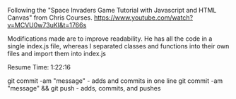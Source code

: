 Following the "Space Invaders Game Tutorial with Javascript and HTML Canvas" from Chris Courses.
https://www.youtube.com/watch?v=MCVU0w73uKI&t=1766s

Modifications made are to improve readability. 
He has all the code in a single index.js file, whereas I separated classes and functions into
their own files and import them into index.js

Resume Time: 1:22:16

git commit -am "message" - adds and commits in one line
git commit -am "message" && git push - adds, commits, and pushes